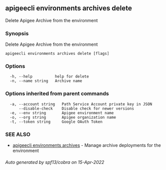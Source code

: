 ## apigeecli environments archives delete

Delete Apigee Archive from the environment

### Synopsis

Delete Apigee Archive from the environment

```
apigeecli environments archives delete [flags]
```

### Options

```
  -h, --help          help for delete
  -n, --name string   Archive name
```

### Options inherited from parent commands

```
  -a, --account string   Path Service Account private key in JSON
      --disable-check    Disable check for newer versions
  -e, --env string       Apigee environment name
  -o, --org string       Apigee organization name
  -t, --token string     Google OAuth Token
```

### SEE ALSO

* [apigeecli environments archives](apigeecli_environments_archives.md)	 - Manage archive deployments for the environment

###### Auto generated by spf13/cobra on 15-Apr-2022
